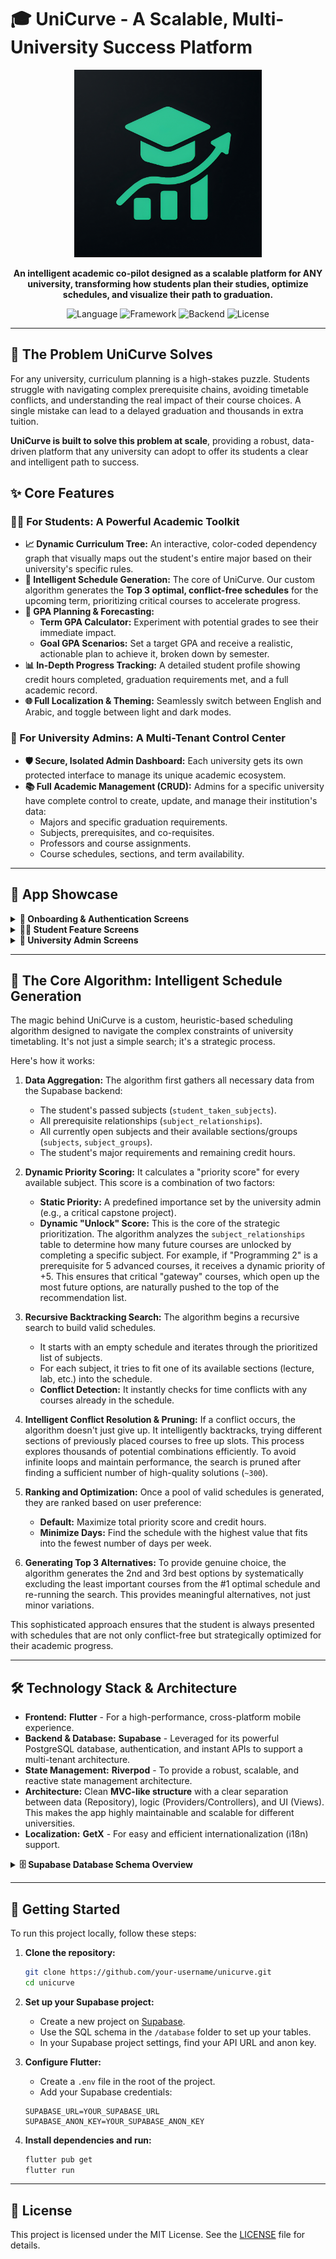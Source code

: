 # 🎓 UniCurve - A Scalable, Multi-University Success Platform

<p align="center">
  <!-- IMPORTANT: This path points to your logo inside the 'assets' folder -->
  <img src="assets/1024.png" alt="UniCurve App Logo" width="300"/>
</p>

<p align="center">
  <strong>An intelligent academic co-pilot designed as a scalable platform for ANY university, transforming how students plan their studies, optimize schedules, and visualize their path to graduation.</strong>
</p>

<p align="center">
  <img alt="Language" src="https://img.shields.io/badge/Language-Dart-blue?style=for-the-badge&logo=dart">
  <img alt="Framework" src="https://img.shields.io/badge/Framework-Flutter-02569B?style=for-the-badge&logo=flutter">
  <img alt="Backend" src="https://img.shields.io/badge/Backend-Supabase-3ECF8E?style=for-the-badge&logo=supabase">
  <img alt="License" src="https://img.shields.io/badge/License-MIT-green.svg?style=for-the-badge">
</p>

---

## 🚀 The Problem UniCurve Solves

For any university, curriculum planning is a high-stakes puzzle. Students struggle with navigating complex prerequisite chains, avoiding timetable conflicts, and understanding the real impact of their course choices. A single mistake can lead to a delayed graduation and thousands in extra tuition.

**UniCurve is built to solve this problem at scale**, providing a robust, data-driven platform that any university can adopt to offer its students a clear and intelligent path to success.

## ✨ Core Features

### 🧑‍🎓 For Students: A Powerful Academic Toolkit

*   **📈 Dynamic Curriculum Tree:** An interactive, color-coded dependency graph that visually maps out the student's entire major based on their university's specific rules.
*   **🧠 Intelligent Schedule Generation:** The core of UniCurve. Our custom algorithm generates the **Top 3 optimal, conflict-free schedules** for the upcoming term, prioritizing critical courses to accelerate progress.
*   **🎯 GPA Planning & Forecasting:**
    *   **Term GPA Calculator:** Experiment with potential grades to see their immediate impact.
    *   **Goal GPA Scenarios:** Set a target GPA and receive a realistic, actionable plan to achieve it, broken down by semester.
*   **📊 In-Depth Progress Tracking:** A detailed student profile showing credit hours completed, graduation requirements met, and a full academic record.
*   **🌐 Full Localization & Theming:** Seamlessly switch between English and Arabic, and toggle between light and dark modes.

### 👑 For University Admins: A Multi-Tenant Control Center

*   **🛡️ Secure, Isolated Admin Dashboard:** Each university gets its own protected interface to manage its unique academic ecosystem.
*   **📚 Full Academic Management (CRUD):** Admins for a specific university have complete control to create, update, and manage their institution's data:
    *   Majors and specific graduation requirements.
    *   Subjects, prerequisites, and co-requisites.
    *   Professors and course assignments.
    *   Course schedules, sections, and term availability.

---

## 📸 App Showcase

<details>
<summary><strong>📱 Onboarding & Authentication Screens</strong></summary>
<br>
<table>
  <tr>
    <td align="center"><strong>Onboarding</strong><br><img src="assets/onboarding_screen.png" width="250"></td>
    <td align="center"><strong>Login</strong><br><img src="assets/login_screen.png" width="250"></td>
    <td align="center"><strong>Student Sign Up</strong><br><img src="assets/student_signup_screen.png" width="250"></td>
  </tr>
</table>
</details>

<details>
<summary><strong>👨‍🎓 Student Feature Screens</strong></summary>
<br>
<table>
  <tr>
    <td align="center"><strong>Subjects List</strong><br><img src="assets/student_screens/subjects_list.png" width="250"></td>
    <td align="center"><strong>Subject Detail</strong><br><img src="assets/student_screens/detail_subject.png" width="250"></td>
    <td align="center"><strong>Curriculum Tree</strong><br><img src="assets/student_screens/subjects_tree.png" width="250"></td>
  </tr>
  <tr>
    <td align="center"><strong>Best Subjects to Take</strong><br><img src="assets/student_screens/best_subjects_to_take.png" width="250"></td>
    <td align="center"><strong>Best Tables to Take</strong><br><img src="assets/student_screens/best_table_to_take.png" width="250"></td>
    <td align="center"><strong>Term GPA Calculator</strong><br><img src="assets/student_screens/term_gpa_calculate.png" width="250"></td>
  </tr>
    <tr>
    <td align="center"><strong>Goal GPA Plan</strong><br><img src="assets/student_screens/goal_gpa_plan.png" width="250"></td>
    <td align="center"><strong>GPA Improvement Scenarios</strong><br><img src="assets/student_screens/gpa_improve_plan_senarios.png" width="250"></td>
    <td align="center"><strong>Student Profile</strong><br><img src="assets/student_screens/student_profile.png" width="250"></td>
  </tr>
  <tr>
    <td align="center"><strong>Major Requirements Progress</strong><br><img src="assets/student_screens/major_req_progress.png" width="250"></td>
    <td align="center"><strong>Settings</strong><br><img src="assets/student_screens/student_setting.png" width="250"></td>
    <td></td>
  </tr>
</table>
</details>

<details>
<summary><strong>👑 University Admin Screens</strong></summary>
<br>
<table>
  <tr>
    <td align="center"><strong>Admin Dashboard</strong><br><img src="assets/uni_admin_screens/uniadmin_dashboard.png" width="250"></td>
    <td align="center"><strong>Manage Majors</strong><br><img src="assets/uni_admin_screens/manage_majors.png" width="250"></td>
    <td align="center"><strong>Manage Major Requirements</strong><br><img src="assets/uni_admin_screens/mange_major_requermints.png" width="250"></td>
  </tr>
  <tr>
    <td align="center"><strong>Manage Subjects</strong><br><img src="assets/uni_admin_screens/mange_subjects.png" width="250"></td>
    <td align="center"><strong>Detail Subjects</strong><br><img src="assets/uni_admin_screens/detail_subjects.png" width="250"></td>
    <td align="center"><strong>Manage Subject Relationships</strong><br><img src="assets/uni_admin_screens/manage_subjects_relationships.png" width="250"></td>
  </tr>
    <tr>
    <td align="center"><strong>Manage Professors</strong><br><img src="assets/uni_admin_screens/manage_professors.png" width="250"></td>
    <td align="center"><strong>Add Professor</strong><br><img src="assets/uni_admin_screens/add_professor.png" width="250"></td>
    <td align="center"><strong>Manage Subject Timings</strong><br><img src="assets/uni_admin_screens/manage_subjects_timing_opening.png" width="250"></td>
  </tr>
  <tr>
    <td align="center"><strong>Admin Settings</strong><br><img src="assets/uni_admin_screens/uni_admin_setting.png" width="250"></td>
    <td></td>
    <td></td>
  </tr>
</table>
</details>

---

## 🧠 The Core Algorithm: Intelligent Schedule Generation

The magic behind UniCurve is a custom, heuristic-based scheduling algorithm designed to navigate the complex constraints of university timetabling. It's not just a simple search; it's a strategic process.

Here's how it works:

1.  **Data Aggregation:** The algorithm first gathers all necessary data from the Supabase backend:
    *   The student's passed subjects (`student_taken_subjects`).
    *   All prerequisite relationships (`subject_relationships`).
    *   All currently open subjects and their available sections/groups (`subjects`, `subject_groups`).
    *   The student's major requirements and remaining credit hours.

2.  **Dynamic Priority Scoring:** It calculates a "priority score" for every available subject. This score is a combination of two factors:
    *   **Static Priority:** A predefined importance set by the university admin (e.g., a critical capstone project).
    *   **Dynamic "Unlock" Score:** This is the core of the strategic prioritization. The algorithm analyzes the `subject_relationships` table to determine how many future courses are unlocked by completing a specific subject. For example, if "Programming 2" is a prerequisite for 5 advanced courses, it receives a dynamic priority of +5. This ensures that critical "gateway" courses, which open up the most future options, are naturally pushed to the top of the recommendation list.

3.  **Recursive Backtracking Search:** The algorithm begins a recursive search to build valid schedules.
    *   It starts with an empty schedule and iterates through the prioritized list of subjects.
    *   For each subject, it tries to fit one of its available sections (lecture, lab, etc.) into the schedule.
    *   **Conflict Detection:** It instantly checks for time conflicts with any courses already in the schedule.

4.  **Intelligent Conflict Resolution & Pruning:** If a conflict occurs, the algorithm doesn't just give up. It intelligently backtracks, trying different sections of previously placed courses to free up slots. This process explores thousands of potential combinations efficiently. To avoid infinite loops and maintain performance, the search is pruned after finding a sufficient number of high-quality solutions (`~300`).

5.  **Ranking and Optimization:** Once a pool of valid schedules is generated, they are ranked based on user preference:
    *   **Default:** Maximize total priority score and credit hours.
    *   **Minimize Days:** Find the schedule with the highest value that fits into the fewest number of days per week.

6.  **Generating Top 3 Alternatives:** To provide genuine choice, the algorithm generates the 2nd and 3rd best options by systematically excluding the least important courses from the #1 optimal schedule and re-running the search. This provides meaningful alternatives, not just minor variations.

This sophisticated approach ensures that the student is always presented with schedules that are not only conflict-free but strategically optimized for their academic progress.

---

## 🛠️ Technology Stack & Architecture

*   **Frontend:** **Flutter** - For a high-performance, cross-platform mobile experience.
*   **Backend & Database:** **Supabase** - Leveraged for its powerful PostgreSQL database, authentication, and instant APIs to support a multi-tenant architecture.
*   **State Management:** **Riverpod** - To provide a robust, scalable, and reactive state management architecture.
*   **Architecture:** Clean **MVC-like structure** with a clear separation between data (Repository), logic (Providers/Controllers), and UI (Views). This makes the app highly maintainable and scalable for different universities.
*   **Localization:** **GetX** - For easy and efficient internationalization (i18n) support.

<details>
<summary><strong>🗄️ Supabase Database Schema Overview</strong></summary>

The backend is supported by a relational database schema designed for scalability and data integrity. **Foreign keys linking to `university_id` and `major_id` ensure that all data—from subjects to admin privileges—is properly segregated for each institution.**
</details>

---

## 🚀 Getting Started

To run this project locally, follow these steps:

1.  **Clone the repository:**
    ```bash
    git clone https://github.com/your-username/unicurve.git
    cd unicurve
    ```

2.  **Set up your Supabase project:**
    *   Create a new project on [Supabase](https://supabase.com/).
    *   Use the SQL schema in the `/database` folder to set up your tables.
    *   In your Supabase project settings, find your API URL and anon key.

3.  **Configure Flutter:**
    *   Create a `.env` file in the root of the project.
    *   Add your Supabase credentials:
      ```
      SUPABASE_URL=YOUR_SUPABASE_URL
      SUPABASE_ANON_KEY=YOUR_SUPABASE_ANON_KEY
      ```

4.  **Install dependencies and run:**
    ```bash
    flutter pub get
    flutter run
    ```

---

## 📄 License

This project is licensed under the MIT License. See the [LICENSE](LICENSE.md) file for details.
